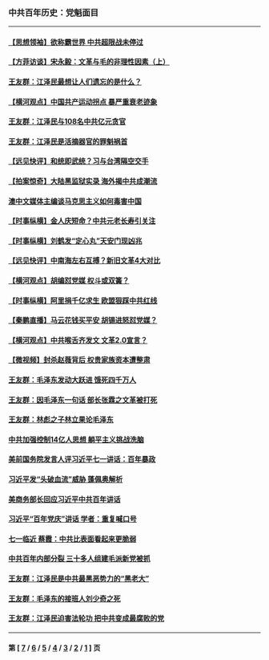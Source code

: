 ### 中共百年历史：党魁面目
---
#### [【思想领袖】欲称霸世界 中共超限战未停过](../../pages/nf1176107/n13745142.md?01080430) 
#### [【方菲访谈】宋永毅：文革与毛的非理性因素（上）](../../pages/nf1176107/n13469956.md?01080430) 
#### [王友群：江泽民最想让人们遗忘的是什么？](../../pages/nf1176107/n13408949.md?01080430) 
#### [【横河观点】中国共产运动拐点 暴严重衰老迹象](../../pages/nf1176107/n13388333.md?01080430) 
#### [王友群：江泽民与108名中共亿元贪官](../../pages/nf1176107/n13352358.md?01080430) 
#### [王友群：江泽民是活摘器官的罪魁祸首](../../pages/nf1176107/n13336903.md?01080430) 
#### [【远见快评】和统即武统？习与台湾隔空交手](../../pages/nf1176107/n13297739.md?01080430) 
#### [【拍案惊奇】大陆黑监狱实录 海外揭中共成潮流](../../pages/nf1176107/n13288853.md?01080430) 
#### [澳中文媒体主编谈马克思主义如何毒害中国](../../pages/nf1176107/n13257387.md?01080430) 
#### [【时事纵横】金人庆短命？中共元老长寿引关注](../../pages/nf1176107/n13217934.md?01080430) 
#### [【时事纵横】刘鹤发“定心丸”天安门现凶兆](../../pages/nf1176107/n13215416.md?01080430) 
#### [【远见快评】中南海左右互搏？新旧文革4大对比](../../pages/nf1176107/n13214745.md?01080430) 
#### [【横河观点】胡编怼党媒 权斗或双簧？](../../pages/nf1176107/n13210864.md?01080430) 
#### [【时事纵横】阿里捐千亿求生 欧盟狠踩中共红线](../../pages/nf1176107/n13206431.md?01080430) 
#### [【秦鹏直播】马云花钱买平安 胡锡进怒怼党媒？](../../pages/nf1176107/n13206392.md?01080430) 
#### [【横河观点】中共喉舌齐发文 文革2.0宣言？](../../pages/nf1176107/n13201248.md?01080430) 
#### [【微视频】封杀赵薇背后 权贵家族资本遭整肃](../../pages/nf1176107/n13197798.md?01080430) 
#### [王友群：毛泽东发动大跃进 饿死四千万人](../../pages/nf1176107/n13177158.md?01080430) 
#### [王友群：因毛泽东一句话 部长张霖之文革被打死](../../pages/nf1176107/n13161711.md?01080430) 
#### [王友群：林彪之子林立果论毛泽东](../../pages/nf1176107/n13128622.md?01080430) 
#### [中共加强控制14亿人思想 躺平主义挑战洗脑](../../pages/nf1176107/n13094299.md?01080430) 
#### [美前国务院发言人评习近平七一讲话：百年暴政](../../pages/nf1176107/n13066986.md?01080430) 
#### [习近平发“头破血流”威胁 蓬佩奥解析](../../pages/nf1176107/n13063604.md?01080430) 
#### [美商务部长回应习近平中共百年讲话](../../pages/nf1176107/n13062903.md?01080430) 
#### [习近平“百年党庆”讲话 学者：重复喊口号](../../pages/nf1176107/n13061411.md?01080430) 
#### [七一临近 蔡霞：中共比表面看起来更脆弱](../../pages/nf1176107/n13056418.md?01080430) 
#### [中共百年内部分裂 三十多人组建毛派新党被抓](../../pages/nf1176107/n13044023.md?01080430) 
#### [王友群：江泽民是中共最黑恶势力的“黑老大”](../../pages/nf1176107/n13022180.md?01080430) 
#### [王友群：毛泽东的接班人刘少奇之死](../../pages/nf1176107/n12991772.md?01080430) 
#### [王友群：江泽民迫害法轮功 把中共变成最腐败的党](../../pages/nf1176107/n12947347.md?01080430) 

---
#### 第 [ [7](./7.md?01080430) / [6](./6.md?01080430) / [5](./5.md?01080430) / [4](./4.md?01080430) / [3](./3.md?01080430) / [2](./2.md?01080430) / [1](./1.md?01080430) ] 页

